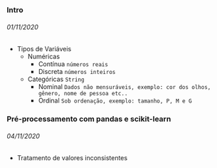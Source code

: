 ### Intro

###### 01/11/2020

- Tipos de Variáveis
  - Numéricas
    - Contínua `números reais`
    - Discreta `números inteiros`
  - Categóricas `String`
    - Nominal `Dados não mensuráveis, exemplo: cor dos olhos, gênero, nome de pessoa etc..`
    - Ordinal `Sob ordenação, exemplo: tamanho, P, M e G`

### Pré-processamento com pandas e scikit-learn

###### 04/11/2020

- Tratamento de valores inconsistentes